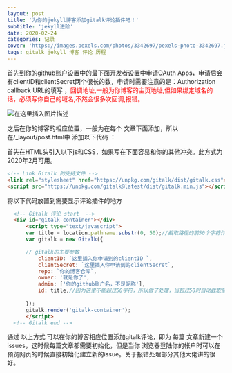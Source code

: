 ```yaml
---
layout: post
title: '为你的jekyll博客添加gitalk评论插件吧！'
subtitle: 'jekyll进阶'
date: 2020-02-24
categories: 记录
cover: 'https://images.pexels.com/photos/3342697/pexels-photo-3342697.jpeg?auto=compress&cs=tinysrgb&dpr=2&h=650&w=940'
tags: gitalk jekyll 博客 评论 历程
---
```

首先到你的github账户设置中的最下面开发者设置中申请OAuth Apps，申请后会有clientID和clientSecret两个很长的数，申请时需要注意的是：Authorization callback URL的填写 ，<font color="red">回调地址,一般为你博客的主页地址,但如果绑定域名的话，必须写你自己的域名,不然会很多次回调,报错。</font>


![在这里插入图片描述](https://img-blog.csdnimg.cn/20200224172125615.png?x-oss-process=image/watermark,type_ZmFuZ3poZW5naGVpdGk,shadow_10,text_aHR0cHM6Ly9ibG9nLmNzZG4ubmV0L3dlaXhpbl80NDIzNTAzMQ==,size_16,color_FFFFFF,t_70)

之后在你的博客的相应位置，一般为在每个 文章下面添加，所以在/_layout/post.html中 添加以下代码  ：



首先在HTML头引入以下js和CSS，如果写在下面容易和你的其他冲突。此方式为2020年2月可用。
```HTML
<!-- Link Gitalk 的支持文件 -->
<link rel="stylesheet" href="https://unpkg.com/gitalk/dist/gitalk.css">
<script src="https://unpkg.com/gitalk@latest/dist/gitalk.min.js"></script> 
```
将以下代码放置到需要显示评论插件的地方
```HTML
  <!-- Gitalk 评论 start  -->
  <div id="gitalk-container"></div>
      <script type="text/javascript">
      var title = location.pathname.substr(0, 50);//截取路径的前50个字符作为标识符
      var gitalk = new Gitalk({

      // gitalk的主要参数
          clientID: `这里插入你申请到的clientID `,
          clientSecret: `这里插入你申请到的clientSecret`,
          repo: `你的博客仓库`,
          owner: '就是你了',
          admin: ['你的github账户名，不是昵称'],
          id: title,//因为这里不能超过50字符，所以做了处理，当超过50时自动截取前50
     
      });
      gitalk.render('gitalk-container');
      </script>
  <!-- Gitalk end -->
```
通过 以上方式 可以在你的博客相应位置添加gitalk评论，即为 每篇 文章新建一个issues，这时候每篇文章都需要初始化，但是当你 浏览器登陆你的帐户时可以在预览网页的时候直接初始化建立新的issue。关于报错处理部分其他大佬讲的很好。